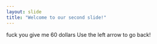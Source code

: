 ```yaml
---
layout: slide
title: "Welcome to our second slide!"
---
```

fuck you give me 60 dollars
Use the left arrow to go back!
